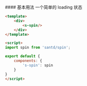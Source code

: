 <cn>
#### 基本用法
一个简单的 loading 状态
</cn>

```html
<template>
    <div>
        <s-spin/>
    </div>
</template>

<script>
import spin from 'santd/spin';

export default {
    components: {
        's-spin': spin
    }
}
</script>
```
